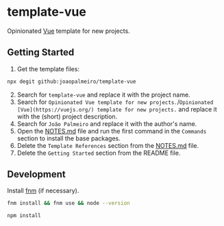 # template-vue

Opinionated [Vue](https://vuejs.org/) template for new projects.

## Getting Started

1. Get the template files:

```bash
npx degit github:joaopalmeiro/template-vue
```

2. Search for `template-vue` and replace it with the project name.
3. Search for `Opinionated Vue template for new projects.`/`Opinionated [Vue](https://vuejs.org/) template for new projects.` and replace it with the (short) project description.
4. Search for `João Palmeiro` and replace it with the author's name.
5. Open the [NOTES.md](NOTES.md) file and run the first command in the `Commands` section to install the base packages.
6. Delete the `Template References` section from the [NOTES.md](NOTES.md) file.
7. Delete the `Getting Started` section from the README file.

## Development

Install [fnm](https://github.com/Schniz/fnm) (if necessary).

```bash
fnm install && fnm use && node --version
```

```bash
npm install
```
